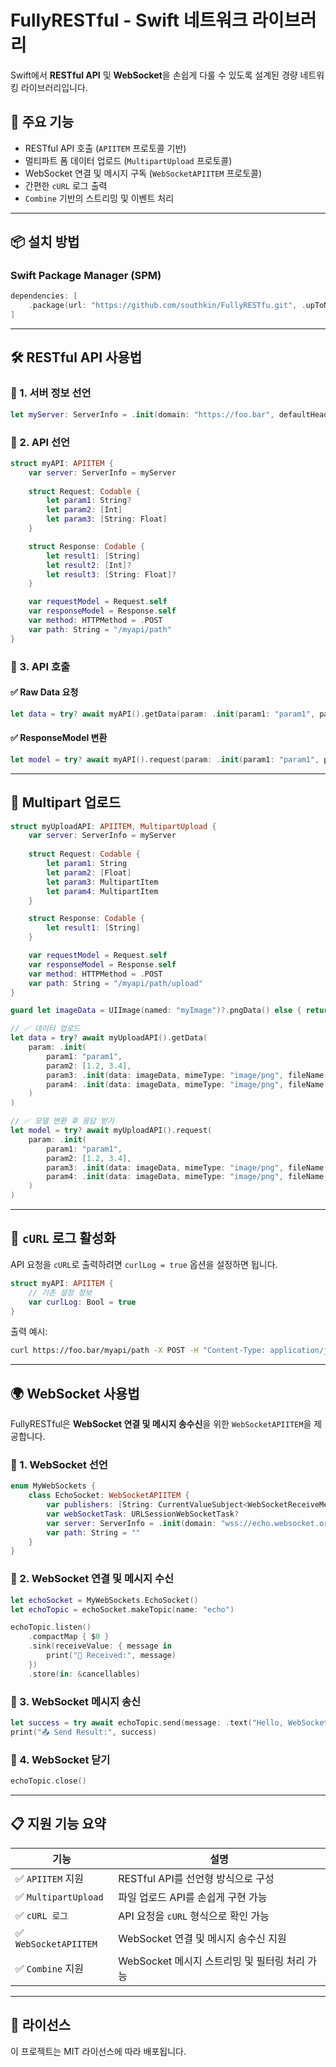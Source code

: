 # FullyRESTful - Swift 네트워크 라이브러리

Swift에서 **RESTful API** 및 **WebSocket**을 손쉽게 다룰 수 있도록 설계된 경량 네트워킹 라이브러리입니다.

## 🚀 주요 기능
- RESTful API 호출 (`APIITEM` 프로토콜 기반)
- 멀티파트 폼 데이터 업로드 (`MultipartUpload` 프로토콜)
- WebSocket 연결 및 메시지 구독 (`WebSocketAPIITEM` 프로토콜)
- 간편한 `cURL` 로그 출력
- `Combine` 기반의 스트리밍 및 이벤트 처리

---

## 📦 설치 방법

### Swift Package Manager (SPM)
```swift
dependencies: [
    .package(url: "https://github.com/southkin/FullyRESTfu.git", .upToNextMajor(from: "1.0.0"))
]
```

---

## 🛠 RESTful API 사용법
### 📌 1. 서버 정보 선언
```swift
let myServer: ServerInfo = .init(domain: "https://foo.bar", defaultHeader: [:])
```

### 📌 2. API 선언
```swift
struct myAPI: APIITEM {
    var server: ServerInfo = myServer
    
    struct Request: Codable {
        let param1: String?
        let param2: [Int]
        let param3: [String: Float]
    }

    struct Response: Codable {
        let result1: [String]
        let result2: [Int]?
        let result3: [String: Float]?
    }

    var requestModel = Request.self
    var responseModel = Response.self
    var method: HTTPMethod = .POST
    var path: String = "/myapi/path"
}
```

### 📌 3. API 호출
#### ✅ Raw Data 요청
```swift
let data = try? await myAPI().getData(param: .init(param1: "param1", param2: [1,2,3], param3: ["param3Key":1.123]))
```

#### ✅ ResponseModel 변환
```swift
let model = try? await myAPI().request(param: .init(param1: "param1", param2: [1,2,3], param3: ["param3Key":1.123]))
```

---

## 📂 Multipart 업로드
```swift
struct myUploadAPI: APIITEM, MultipartUpload {
    var server: ServerInfo = myServer
    
    struct Request: Codable {
        let param1: String
        let param2: [Float]
        let param3: MultipartItem
        let param4: MultipartItem
    }

    struct Response: Codable {
        let result1: [String]
    }

    var requestModel = Request.self
    var responseModel = Response.self
    var method: HTTPMethod = .POST
    var path: String = "/myapi/path/upload"
}

guard let imageData = UIImage(named: "myImage")?.pngData() else { return }

// ✅ 데이터 업로드
let data = try? await myUploadAPI().getData(
    param: .init(
        param1: "param1",
        param2: [1.2, 3.4],
        param3: .init(data: imageData, mimeType: "image/png", fileName: "myImage1"),
        param4: .init(data: imageData, mimeType: "image/png", fileName: "myImage2")
    )
)

// ✅ 모델 변환 후 응답 받기
let model = try? await myUploadAPI().request(
    param: .init(
        param1: "param1",
        param2: [1.2, 3.4],
        param3: .init(data: imageData, mimeType: "image/png", fileName: "myImage1"),
        param4: .init(data: imageData, mimeType: "image/png", fileName: "myImage2")
    )
)
```


---

## 📜 `cURL` 로그 활성화
API 요청을 `cURL`로 출력하려면 `curlLog = true` 옵션을 설정하면 됩니다.
```swift
struct myAPI: APIITEM {
    // 기존 설정 정보
    var curlLog: Bool = true
}
```

출력 예시:
```bash
curl https://foo.bar/myapi/path -X POST -H "Content-Type: application/json" -d '{"param1":"value1","param2":[1,2,3]}'
```

---

## 🌍 WebSocket 사용법
FullyRESTful은 **WebSocket 연결 및 메시지 송수신**을 위한 `WebSocketAPIITEM`을 제공합니다.

### 📌 1. WebSocket 선언
```swift
enum MyWebSockets {
    class EchoSocket: WebSocketAPIITEM {
        var publishers: [String: CurrentValueSubject<WebSocketReceiveMessageModel?, any Error>] = [:]
        var webSocketTask: URLSessionWebSocketTask?
        var server: ServerInfo = .init(domain: "wss://echo.websocket.org", defaultHeader: [:])
        var path: String = ""
    }
}
```

### 📌 2. WebSocket 연결 및 메시지 수신
```swift
let echoSocket = MyWebSockets.EchoSocket()
let echoTopic = echoSocket.makeTopic(name: "echo")

echoTopic.listen()
    .compactMap { $0 }
    .sink(receiveValue: { message in
        print("📩 Received:", message)
    })
    .store(in: &cancellables)
```

### 📌 3. WebSocket 메시지 송신
```swift
let success = try await echoTopic.send(message: .text("Hello, WebSocket!"))
print("📤 Send Result:", success)
```

### 📌 4. WebSocket 닫기
```swift
echoTopic.close()
```

---

## 📋 지원 기능 요약
| 기능                 | 설명                                                   |
|--------------------|----------------------------------------------------|
| ✅ `APIITEM` 지원 | RESTful API를 선언형 방식으로 구성                     |
| ✅ `MultipartUpload` | 파일 업로드 API를 손쉽게 구현 가능                    |
| ✅ `cURL 로그`     | API 요청을 `cURL` 형식으로 확인 가능                     |
| ✅ `WebSocketAPIITEM` | WebSocket 연결 및 메시지 송수신 지원                    |
| ✅ `Combine` 지원  | WebSocket 메시지 스트리밍 및 필터링 처리 가능             |

---

## 📌 라이선스
이 프로젝트는 MIT 라이선스에 따라 배포됩니다.
